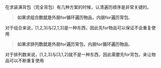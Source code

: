 在求装满背包（完全背包）有几种方案的时候，认清遍历顺序是非常关键的。

> **如果求组合数就是外层for循环遍历物品，内层for遍历背包**。

对于组合来说，[1,2,3]与[2,1,3]是一种东西，因此先for物品可以保证不会重复使用

> **如果求排列数就是外层for遍历背包，内层for循环遍历物品**。

对于排列数来说，[1,2,3]与[3,1,2]就不是一种东西，因此需要先for背包，来让物品可以不断重复使用